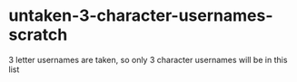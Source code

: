 # untaken-3-character-usernames-scratch
3 letter usernames are taken, so only 3 character usernames will be in this list
